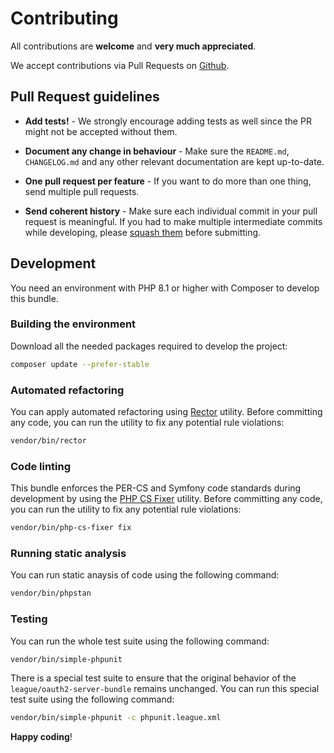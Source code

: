 # Contributing

All contributions are **welcome** and **very much appreciated**.

We accept contributions via Pull Requests on [Github](https://github.com/ajgarlag/openid-connect-provider-bundle).

## Pull Request guidelines

- **Add tests!** - We strongly encourage adding tests as well since the PR might not be accepted without them.

- **Document any change in behaviour** - Make sure the `README.md`, `CHANGELOG.md` and any other relevant documentation are kept up-to-date.

- **One pull request per feature** - If you want to do more than one thing, send multiple pull requests.

- **Send coherent history** - Make sure each individual commit in your pull request is meaningful. If you had to make multiple intermediate commits while developing, please [squash them](http://www.git-scm.com/book/en/v2/Git-Tools-Rewriting-History#Changing-Multiple-Commit-Messages) before submitting.

## Development

You need an environment with PHP 8.1 or higher with Composer to develop this bundle.

### Building the environment

Download all the needed packages required to develop the project:

```sh
composer update --prefer-stable
```

### Automated refactoring

You can apply automated refactoring using [Rector](https://getrector.com) utility. Before committing any code, you can run the utility to fix any potential rule violations:

```sh
vendor/bin/rector
```

### Code linting

This bundle enforces the PER-CS and Symfony code standards during development by using the [PHP CS Fixer](https://cs.symfony.com/) utility. Before committing any code, you can run the utility to fix any potential rule violations:

```sh
vendor/bin/php-cs-fixer fix
```

### Running static analysis

You can run static anaysis of code using the following command:

```sh
vendor/bin/phpstan
```

### Testing

You can run the whole test suite using the following command:

```sh
vendor/bin/simple-phpunit
```

There is a special test suite to ensure that the original behavior of the `league/oauth2-server-bundle` remains unchanged. You can run this special test suite using the following command:

```sh
vendor/bin/simple-phpunit -c phpunit.league.xml
```

**Happy coding**!
